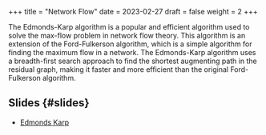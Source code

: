 +++
title = "Network Flow"
date = 2023-02-27
draft = false
weight = 2
+++

The Edmonds-Karp algorithm is a popular and efficient algorithm used to solve the max-flow problem in network flow
theory. This algorithm is an extension of the Ford-Fulkerson algorithm, which is a simple algorithm for finding the
maximum flow in a network. The Edmonds-Karp algorithm uses a breadth-first search approach to find the shortest
augmenting path in the residual graph, making it faster and more efficient than the original Ford-Fulkerson algorithm.


## Slides {#slides}

-   [Edmonds Karp](/slides/edmonds-karp.pdf)
